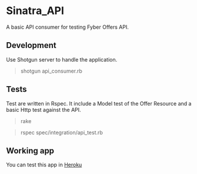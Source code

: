 # Sinatra_API
A basic API consumer for testing Fyber Offers API.


## Development

Use Shotgun server to handle the application.

>  shotgun api_consumer.rb


## Tests

Test are written in Rspec. It include a Model test of the Offer Resource and a basic Http test against the API.

> rake

> rspec spec/integration/api_test.rb

## Working app

You can test this app in [Heroku](https://damp-mountain-9116.herokuapp.com/#/home)

